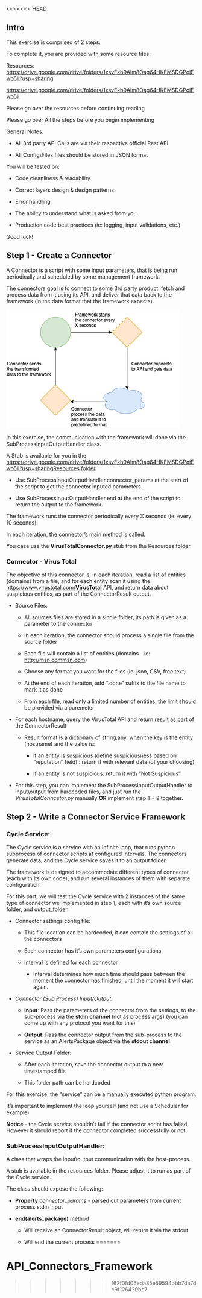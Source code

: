 <<<<<<< HEAD
## **Intro**

This exercise is comprised of 2 steps.

To complete it, you are provided with some resource files:

Resources:
<https://drive.google.com/drive/folders/1xsvEkb9Alm8Oag64HKEMSDGPoiEwo5ll?usp=sharing>

https://drive.google.com/drive/folders/1xsvEkb9Alm8Oag64HKEMSDGPoiEwo5ll

Please go over the resources before continuing reading

Please go over All the steps before you begin implementing

General Notes:

-   All 3rd party API Calls are via their respective official Rest API

-   All Config\\Files files should be stored in JSON format

You will be tested on:

-   Code cleanliness & readability

-   Correct layers design & design patterns

-   Error handling

-   The ability to understand what is asked from you

-   Production code best practices (ie: logging, input validations, etc.)

Good luck!

## **Step 1 - Create a Connector**

A Connector is a script with some input parameters, that is being run
periodically and scheduled by some management framework.

The connectors goal is to connect to some 3rd party product, fetch and process
data from it using its API, and deliver that data back to the framework (in the
data format that the framework expects).

![](media/d19e5ed3626468df2af1d8513d4afb6e.png)

In this exercise, the communication with the framework will done via the
SubProcessInputOutputHandler class.

A Stub is available for you in the
<https://drive.google.com/drive/folders/1xsvEkb9Alm8Oag64HKEMSDGPoiEwo5ll?usp=sharing>[Resources
folder](https://drive.google.com/drive/folders/1xsvEkb9Alm8Oag64HKEMSDGPoiEwo5ll?usp=sharing).

-   Use SubProcessInputOutputHandler.connector_params at the start of the script
    to get the connector inputed parameters.

-   Use SubProcessInputOutputHandler.end at the end of the script to return the
    output to the framework.

The framework runs the connector periodically every X seconds (ie: every 10
seconds).

In each iteration, the connector’s main method is called.

You case use the **VirusTotalConnector.py** stub from the Resources folder

### **Connector - Virus Total**

The objective of this connector is, in each iteration, read a list of entities
(domains) from a file, and for each entity scan it using the
<https://www.virustotal.com/>[**VirusTotal**](https://developers.virustotal.com/v3.0/reference#overview)
API, and return data about suspicious entities, as part of the ConnectorResult
output.

-   Source Files:

    -   All sources files are stored in a single folder, its path is given as a
        parameter to the connector

    -   In each iteration, the connector should process a single file from the
        source folder

    -   Each file will contain a list of entities (domains - ie:
        <http://msn.com>[msn.com](http://msn.com))

    -   Choose any format you want for the files (ie: json, CSV, free text)

    -   At the end of each iteration, add “.done” suffix to the file name to
        mark it as done

    -   From each file, read only a limited number of entities, the limit should
        be provided via a paremeter

-   For each hostname, query the VirusTotal API and return result as part of the
    ConnectorResult

    -   Result format is a dictionary of string:any, when the key is the entity
        (hostname) and the value is:

        -   if an entity is suspicious (define suspiciousness based on
            “reputation” field) : return it with relevant data (of your
            choosing)

        -   If an entity is not suspicious: return it with “Not Suspicious”

-   For this step, you can implement the SubProcessInputOutputHandler to
    input\\output from hardcoded files, and just run the
    *VirusTotalConncetor.py* manually **OR** implement step 1 + 2 together.

## **Step 2 - Write a Connector Service Framework**

### **Cycle Service:**

The Cycle service is a service with an infinite loop, that runs python
subprocess of connector scripts at configured intervals. The connectors generate
data, and the Cycle service saves it to an output folder.

The framework is designed to accommodate different types of connector (each with
its own code), and run several instances of them with separate configuration.

For this part, we will test the Cycle service with 2 instances of the same type
of connector we implemented in step 1, each with it’s own source folder, and
output_folder.

-   Connector settings config file:

    -   This file location can be hardcoded, it can contain the settings of all
        the connectors

    -   Each connector has it’s own parameters configurations

    -   Interval is defined for each connector

        -   Interval determines how much time should pass between the moment the
            connector has finished, until the moment it will start again.

-   *Connector (Sub Process) Input/Output:*

    -   **Input**: Pass the parameters of the connector from the settings, to
        the sub-process via the **stdin channel** (not as process args) (you can
        come up with any protocol you want for this)

    -   **Output**: Pass the connector output from the sub-process to the
        service as an AlertsPackage object via the **stdout channel**

-   Service Output Folder:

    -   After each iteration, save the connector output to a new timestamped
        file

    -   This folder path can be hardcoded

For this exercise, the “service” can be a manually executed python program.

It’s important to implement the loop yourself (and not use a Scheduler for
example)

**Notice** - the Cycle service shouldn’t fail if the connector script has
failed. However it should report if the connector completed successfully or not.

### **SubProcessInputOutputHandler:**

A class that wraps the input\\output communication with the host-process.

A stub is available in the resources folder. Please adjust it to run as part of
the Cycle service.

The class should expose the following:

-   **Property** *connector_params -* parsed out parameters from current process
    stdin input

-   **end(alerts_package)** method

    -   Will receive an ConnectorResult object, will return it via the stdout

    -   Will end the current process
=======
# API_Connectors_Framework
>>>>>>> f62f0fd06eda85e59594dbb7da7dc9f126429be7

